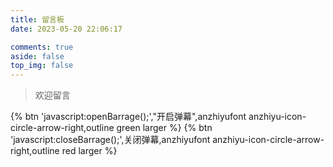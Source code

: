 ```yaml
---
title: 留言板
date: 2023-05-20 22:06:17

comments: true
aside: false
top_img: false
---
```


<script src="/custom/barrage/jquery_3.6.0_jquery.min.js"></script>
<script src="/custom/barrage/jquery.barrager-1.1.min.js"></script>
<script src="/custom/barrage/barrage-twikoo.js"></script>

<style>
/* 评论弹幕 */
.barrage {
    position: fixed;
    right: -500px;
    display: inline-block;
    width: fit-content;
    z-index: 9999
}
.barrage_box {
    display: flex;
    background-color: rgba(0, 0, 0, .5);
    padding-right: 8px;
    height: 40px;
    border-radius: 25px;
}
.barrage_box .portrait {
    display: inline-block;
    margin-top: 4px;
    margin-left: 4px;
    width: 32px;
    height: 32px;
    border-radius: 50%;
    overflow: hidden;
}
.barrage_box .portrait img {
    width: 100%;
    height: 100%;
}
.barrage_box div.p a {
    display: inline-block;
    white-space: nowrap;
    max-width: 25rem;
    margin-right: 2px;
    font-size: 14px;
    line-height: 40px;
    margin-left: 10px;
    overflow: hidden;
    text-overflow: ellipsis;
    text-decoration: none;
}
.barrage_box div.p a:hover {
    text-decoration: underline;
}
</style>

> 欢迎留言

<div class="btn-center">
{% btn 'javascript:openBarrage();',"开启弹幕",anzhiyufont anzhiyu-icon-circle-arrow-right,outline green larger %}
{% btn 'javascript:closeBarrage();',关闭弹幕,anzhiyufont anzhiyu-icon-circle-arrow-right,outline red larger %}
</div>

<div id="loading"></div>

<script>
//location.reload();
let lastUrl = window.location.href || 'xx';
//alert('lastUrl ='+ lastUrl);
if ( lastUrl.indexOf('/guestbook')< 0 ){
    //alert('reload')
    setTimeout(function(){location.reload();},100);
}

window.addEventListener('load', (event) => {
    // twikooEnVid twikoo服务地址获取所有弹幕
    openBarrage('https://twikoo.geekswg.top/');
});
</script>
